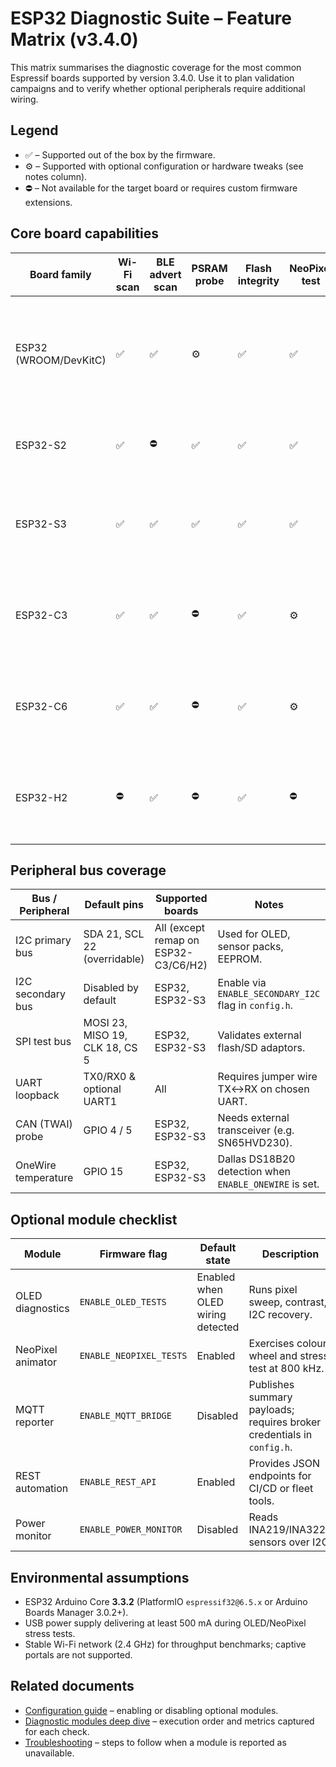 # ESP32 Diagnostic Suite – Feature Matrix (v3.4.0)

This matrix summarises the diagnostic coverage for the most common Espressif boards supported by version 3.4.0. Use it to plan
validation campaigns and to verify whether optional peripherals require additional wiring.

## Legend
- ✅ – Supported out of the box by the firmware.
- ⚙️ – Supported with optional configuration or hardware tweaks (see notes column).
- ⛔ – Not available for the target board or requires custom firmware extensions.

## Core board capabilities
| Board family | Wi-Fi scan | BLE advert scan | PSRAM probe | Flash integrity | NeoPixel test | OLED 0.96" test | Notes |
|--------------|-----------|-----------------|-------------|-----------------|---------------|-----------------|-------|
| ESP32 (WROOM/DevKitC) | ✅ | ✅ | ⚙️ | ✅ | ✅ | ✅ | PSRAM detection available on WROVER variants with PSRAM soldered. |
| ESP32-S2 | ✅ | ⛔ | ✅ | ✅ | ✅ | ✅ | Native USB supported; BLE hardware absent. |
| ESP32-S3 | ✅ | ✅ | ✅ | ✅ | ✅ | ✅ | Dual USB/Serial; ensure Arduino Core 3.3.2 for full coverage. |
| ESP32-C3 | ✅ | ✅ | ⛔ | ✅ | ⚙️ | ⚙️ | Requires pin remapping for NeoPixel; OLED via I2C only. |
| ESP32-C6 | ✅ | ✅ | ⛔ | ✅ | ⚙️ | ⚙️ | Thread and Matter radios unused; configure pins for LED/OLED. |
| ESP32-H2 | ⛔ | ✅ | ⛔ | ✅ | ⛔ | ⚙️ | Wi-Fi absent; focus on BLE diagnostics and GPIO matrix. |

## Peripheral bus coverage
| Bus / Peripheral | Default pins | Supported boards | Notes |
|------------------|--------------|------------------|-------|
| I2C primary bus | SDA 21, SCL 22 (overridable) | All (except remap on ESP32-C3/C6/H2) | Used for OLED, sensor packs, EEPROM. |
| I2C secondary bus | Disabled by default | ESP32, ESP32-S3 | Enable via `ENABLE_SECONDARY_I2C` flag in `config.h`. |
| SPI test bus | MOSI 23, MISO 19, CLK 18, CS 5 | ESP32, ESP32-S3 | Validates external flash/SD adaptors. |
| UART loopback | TX0/RX0 & optional UART1 | All | Requires jumper wire TX↔RX on chosen UART. |
| CAN (TWAI) probe | GPIO 4 / 5 | ESP32, ESP32-S3 | Needs external transceiver (e.g. SN65HVD230). |
| OneWire temperature | GPIO 15 | ESP32, ESP32-S3 | Dallas DS18B20 detection when `ENABLE_ONEWIRE` is set. |

## Optional module checklist
| Module | Firmware flag | Default state | Description |
|--------|---------------|---------------|-------------|
| OLED diagnostics | `ENABLE_OLED_TESTS` | Enabled when OLED wiring detected | Runs pixel sweep, contrast, I2C recovery. |
| NeoPixel animator | `ENABLE_NEOPIXEL_TESTS` | Enabled | Exercises colour wheel and stress test at 800 kHz. |
| MQTT reporter | `ENABLE_MQTT_BRIDGE` | Disabled | Publishes summary payloads; requires broker credentials in `config.h`. |
| REST automation | `ENABLE_REST_API` | Enabled | Provides JSON endpoints for CI/CD or fleet tools. |
| Power monitor | `ENABLE_POWER_MONITOR` | Disabled | Reads INA219/INA3221 sensors over I2C. |

## Environmental assumptions
- ESP32 Arduino Core **3.3.2** (PlatformIO `espressif32@6.5.x` or Arduino Boards Manager 3.0.2+).
- USB power supply delivering at least 500 mA during OLED/NeoPixel stress tests.
- Stable Wi-Fi network (2.4 GHz) for throughput benchmarks; captive portals are not supported.

## Related documents
- [Configuration guide](CONFIG.md) – enabling or disabling optional modules.
- [Diagnostic modules deep dive](DIAGNOSTIC_MODULES.md) – execution order and metrics captured for each check.
- [Troubleshooting](TROUBLESHOOTING.md) – steps to follow when a module is reported as unavailable.
